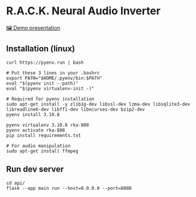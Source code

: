 # R.A.C.K. Neural Audio Inverter

[🖼️ Demo presentation](demo-presentation.pdf)

## Installation (linux)

```
curl https://pyenv.run | bash

# Put these 3 lines in your .bashrc
export PATH="$HOME/.pyenv/bin:$PATH"
eval "$(pyenv init --path)"
eval "$(pyenv virtualenv-init -)"

# Required for pyenv installation
sudo apt-get install -y zlib1g-dev libssl-dev lzma-dev libsqlite3-dev libreadline6-dev libffi-dev libncurses-dev bzip2-dev
pyenv install 3.10.8

pyenv virtualenv 3.10.8 rka-808
pyenv activate rka-808
pip install requirements.txt

# For audio manipulation
sudo apt-get install ffmpeg
```

## Run dev server

```
cd api/
flask --app main run --host=0.0.0.0 --port=8080
```

